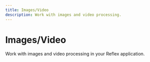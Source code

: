 ```yaml
---
title: Images/Video
description: Work with images and video processing.
---
```


# Images/Video

Work with images and video processing in your Reflex application.
